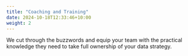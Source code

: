 ```yaml
---
title: "Coaching and Training"
date: 2024-10-18T12:33:46+10:00
weight: 2
---
```


We cut through the buzzwords and equip your team with the practical knowledge they need to take full ownership of your data strategy.
